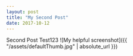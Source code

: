 ```yaml
---
layout: post
title: "My Second Post"
date: 2017-10-12
---
```



Second Post Test123
![My helpful screenshot]({{ "/assets/defaultThumb.jpg" | absolute_url }})
